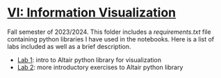 # [VI: Information Visualization](https://www.fib.upc.edu/en/studies/bachelors-degrees/bachelor-degree-data-science-and-engineering/curriculum/syllabus/VI-GCED)
Fall semester of 2023/2024. This folder includes a _requirements.txt_ file containing python libraries I have used in the notebooks. Here is a list of labs included as well as a brief description.

* [Lab 1](/VI/lab1): intro to Altair python library for visualization
* [Lab 2](/VI/lab2): more introductory exercises to Altair python library